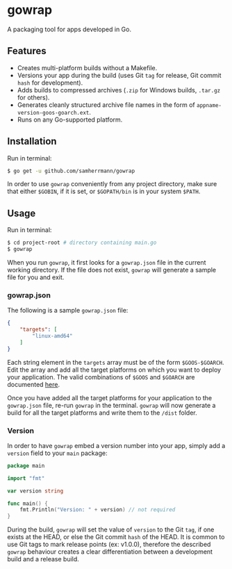 # gowrap
A packaging tool for apps developed in Go. 

## Features
* Creates multi-platform builds without a Makefile.
* Versions your app during the build (uses Git `tag` for release, Git commit `hash` for development).
* Adds builds to compressed archives (`.zip` for Windows builds, `.tar.gz` for others).
* Generates cleanly structured archive file names in the form of `appname-version-goos-goarch.ext`.
* Runs on any Go-supported platform.

## Installation
Run in terminal:
```sh
$ go get -u github.com/samherrmann/gowrap
```

In order to use `gowrap` conveniently from any project directory, make sure that either `$GOBIN`, if it is set, or `$GOPATH/bin` is in your system `$PATH`.

## Usage
Run in terminal:
```sh
$ cd project-root # directory containing main.go
$ gowrap
```
When you run `gowrap`, it first looks for a `gowrap.json` file in the current working directory. If the file does not exist, `gowrap` will generate a sample file for you and exit. 

### gowrap.json
The following is a sample `gowrap.json` file:
```json
{
    "targets": [
        "linux-amd64"
    ]
}
```
Each string element in the `targets` array must be of the form `$GOOS-$GOARCH`. Edit the array and add all the target platforms on which you want to deploy your application. The valid combinations of `$GOOS` and `$GOARCH` are documented [here](https://golang.org/doc/install/source#environment).

Once you have added all the target platforms for your application to the `gowrap.json` file, re-run `gowrap` in the terminal. `gowrap` will now generate a build for all the target platforms and write them to the `/dist` folder.

### Version
In order to have `gowrap` embed a version number into your app, simply add a `version` field to your `main` package:
```go
package main

import "fmt"

var version string

func main() {
    fmt.Println("Version: " + version) // not required
}
```
During the build, `gowrap` will set the value of `version` to the Git `tag`, if one exists at the HEAD, or else the Git commit `hash` of the HEAD. It is common to use Git tags to mark release points (ex: v1.0.0), therefore the described `gowrap` behaviour creates a clear differentiation between a development build and a release build.
